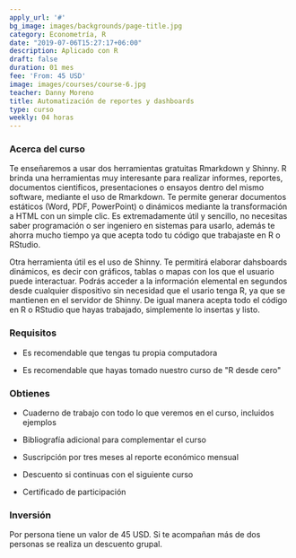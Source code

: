 ```yaml
---
apply_url: '#'
bg_image: images/backgrounds/page-title.jpg
category: Econometría, R
date: "2019-07-06T15:27:17+06:00"
description: Aplicado con R
draft: false
duration: 01 mes
fee: 'From: 45 USD'
image: images/courses/course-6.jpg
teacher: Danny Moreno
title: Automatización de reportes y dashboards
type: curso
weekly: 04 horas
---
```


### Acerca del curso

Te enseñaremos a usar dos herramientas gratuitas Rmarkdown y Shinny. R brinda una herramientas muy interesante para realizar informes, reportes, documentos cientificos, presentaciones o ensayos dentro del mismo software, mediante el uso de Rmarkdown. Te permite generar documentos estáticos (Word, PDF, PowerPoint) o dinámicos mediante la transformación a HTML con un simple clic. Es extremadamente útil y sencillo, no necesitas saber programación o ser ingeniero en sistemas para usarlo, además te ahorra mucho tiempo ya que acepta todo tu código que trabajaste en R o RStudio.

Otra herramienta útil es el uso de Shinny. Te permitirá elaborar dahsboards dinámicos, es decir con gráficos, tablas o mapas con los que el usuario puede interactuar. Podrás acceder a la información elemental en segundos desde cualquier dispositivo sin necesidad que el usario tenga R, ya que se mantienen en el servidor de Shinny. De igual manera acepta todo el código en R o RStudio que hayas trabajado, simplemente lo insertas y listo.</p>

### Requisitos

* Es recomendable que tengas tu propia computadora

* Es recomendable que hayas tomado nuestro curso de "R desde cero"

### Obtienes

* Cuaderno de trabajo con todo lo que veremos en el curso, incluidos ejemplos

* Bibliografía adicional para complementar el curso

* Suscripción por tres meses al reporte económico mensual

* Descuento si continuas con el siguiente curso

* Certificado de participación


### Inversión

Por persona tiene un valor de 45 USD. Si te acompañan más de dos personas se realiza un descuento grupal.